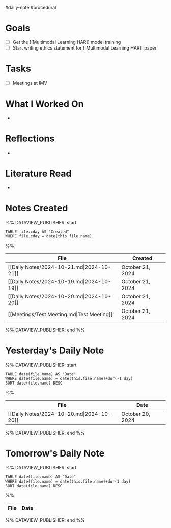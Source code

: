 #daily-note #procedural 

# Goals

- [ ] Get the [[Multimodal Learning HAR]] model training
- [ ] Start writing ethics statement for [[Multimodal Learning HAR]] paper

# Tasks

- [ ] Meetings at IMV

# What I Worked On

- 

# Reflections

- 

# Literature Read

- 

# Notes Created


%% DATAVIEW_PUBLISHER: start
```dataview
TABLE file.cday AS "Created"
WHERE file.cday = date(this.file.name)
```
%%

| File                                       | Created          |
| ------------------------------------------ | ---------------- |
| [[Daily Notes/2024-10-21.md\|2024-10-21]]  | October 21, 2024 |
| [[Daily Notes/2024-10-19.md\|2024-10-19]]  | October 21, 2024 |
| [[Daily Notes/2024-10-20.md\|2024-10-20]]  | October 21, 2024 |
| [[Meetings/Test Meeting.md\|Test Meeting]] | October 21, 2024 |

%% DATAVIEW_PUBLISHER: end %%

# Yesterday's Daily Note

%% DATAVIEW_PUBLISHER: start
```dataview
TABLE date(file.name) AS "Date"
WHERE date(file.name) = date(this.file.name)+dur(-1 day)
SORT date(file.name) DESC
```
%%

| File                                      | Date             |
| ----------------------------------------- | ---------------- |
| [[Daily Notes/2024-10-20.md\|2024-10-20]] | October 20, 2024 |

%% DATAVIEW_PUBLISHER: end %%
# Tomorrow's Daily Note

%% DATAVIEW_PUBLISHER: start
```dataview
TABLE date(file.name) AS "Date"
WHERE date(file.name) = date(this.file.name)+dur(1 day)
SORT date(file.name) DESC
```
%%

| File | Date |
| ---- | ---- |

%% DATAVIEW_PUBLISHER: end %%


